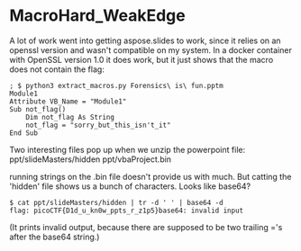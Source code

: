 # MacroHard_WeakEdge

A lot of work went into getting aspose.slides to work, since it relies on an openssl version and wasn't compatible on my system.
In a docker container with OpenSSL version 1.0 it does work, but it just shows that the macro does not contain the flag:
```vba
; $ python3 extract_macros.py Forensics\ is\ fun.pptm
Module1
Attribute VB_Name = "Module1"
Sub not_flag()
    Dim not_flag As String
    not_flag = "sorry_but_this_isn't_it"
End Sub
```

Two interesting files pop up when we unzip the powerpoint file:
ppt/slideMasters/hidden
ppt/vbaProject.bin

running strings on the .bin file doesn't provide us with much.
But catting the 'hidden' file shows us a bunch of characters. Looks like base64?

```shell
$ cat ppt/slideMasters/hidden | tr -d ' ' | base64 -d
flag: picoCTF{D1d_u_kn0w_ppts_r_z1p5}base64: invalid input
```
(It prints invalid output, because there are supposed to be two trailing ='s after the base64 string.)
